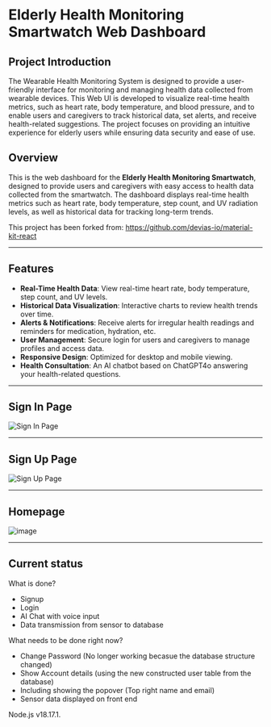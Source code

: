 # Elderly Health Monitoring Smartwatch Web Dashboard

## Project Introduction
The Wearable Health Monitoring System is designed to provide a user-friendly interface for monitoring and managing health data collected from wearable devices. This Web UI is developed to visualize real-time health metrics, such as heart rate, body temperature, and blood pressure, and to enable users and caregivers to track historical data, set alerts, and receive health-related suggestions. The project focuses on providing an intuitive experience for elderly users while ensuring data security and ease of use.

## Overview

This is the web dashboard for the **Elderly Health Monitoring Smartwatch**, designed to provide users and caregivers with easy access to health data collected from the smartwatch. The dashboard displays real-time health metrics such as heart rate, body temperature, step count, and UV radiation levels, as well as historical data for tracking long-term trends.

This project has been forked from: https://github.com/devias-io/material-kit-react

---

## Features

- **Real-Time Health Data**: View real-time heart rate, body temperature, step count, and UV levels.
- **Historical Data Visualization**: Interactive charts to review health trends over time.
- **Alerts & Notifications**: Receive alerts for irregular health readings and reminders for medication, hydration, etc.
- **User Management**: Secure login for users and caregivers to manage profiles and access data.
- **Responsive Design**: Optimized for desktop and mobile viewing.
- **Health Consultation**: An AI chatbot based on ChatGPT4o answering your health-related questions.


---
## Sign In Page
![Sign In Page](https://github.com/user-attachments/assets/1febe6c5-fabc-446b-9c3f-edd7d5fd39e3)

---

## Sign Up Page
![Sign Up Page](https://github.com/user-attachments/assets/26fa3b98-56da-4f93-8a3f-33bb8c0644a0)

---

## Homepage
![image](https://github.com/user-attachments/assets/b46fb1f3-8876-48d7-a0c5-3a0e840aa603)


---

## Current status

What is done?

- Signup 
- Login
- AI Chat with voice input
- Data transmission from sensor to database

What needs to be done right now?
- Change Password (No longer working becasue the database structure changed)
- Show Account details (using the new constructed user table from the database)
- Including showing the popover (Top right name and email)
- Sensor data displayed on front end

Node.js v18.17.1.


